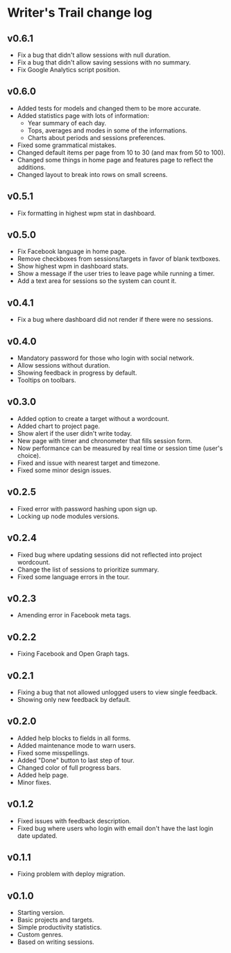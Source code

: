 # Writer's Trail change log

## v0.6.1

* Fix a bug that didn't allow sessions with null duration.
* Fix a bug that didn't allow saving sessions with no summary.
* Fix Google Analytics script position.

## v0.6.0

* Added tests for models and changed them to be more accurate.
* Added statistics page with lots of information:
  * Year summary of each day.
  * Tops, averages and modes in some of the informations.
  * Charts about periods and sessions preferences.
* Fixed some grammatical mistakes.
* Changed default items per page from 10 to 30 (and max from 50 to 100).
* Changed some things in home page and features page to reflect the additions.
* Changed layout to break into rows on small screens.

## v0.5.1

* Fix formatting in highest wpm stat in dashboard.

## v0.5.0

* Fix Facebook language in home page.
* Remove checkboxes from sessions/targets in favor of blank textboxes.
* Show highest wpm in dashboard stats.
* Show a message if the user tries to leave page while running a timer.
* Add a text area for sessions so the system can count it.

## v0.4.1

* Fix a bug where dashboard did not render if there were no sessions.

## v0.4.0

* Mandatory password for those who login with social network.
* Allow sessions without duration.
* Showing feedback in progress by default.
* Tooltips on toolbars.

## v0.3.0

* Added option to create a target without a wordcount.
* Added chart to project page.
* Show alert if the user didn't write today.
* New page with timer and chronometer that fills session form.
* Now performance can be measured by real time or session time (user's choice).
* Fixed and issue with nearest target and timezone.
* Fixed some minor design issues.

## v0.2.5

* Fixed error with password hashing upon sign up.
* Locking up node modules versions.

## v0.2.4

* Fixed bug where updating sessions did not reflected into project wordcount.
* Change the list of sessions to prioritize summary.
* Fixed some language errors in the tour.

## v0.2.3

* Amending error in Facebook meta tags.

## v0.2.2

* Fixing Facebook and Open Graph tags.

## v0.2.1

* Fixing a bug that not allowed unlogged users to view single feedback.
* Showing only new feedback by default.

## v0.2.0

* Added help blocks to fields in all forms.
* Added maintenance mode to warn users.
* Fixed some misspellings.
* Added "Done" button to last step of tour.
* Changed color of full progress bars.
* Added help page.
* Minor fixes.

## v0.1.2

* Fixed issues with feedback description.
* Fixed bug where users who login with email don't have the last login date updated.

## v0.1.1

* Fixing problem with deploy migration.

## v0.1.0

* Starting version.
* Basic projects and targets.
* Simple productivity statistics.
* Custom genres.
* Based on writing sessions.